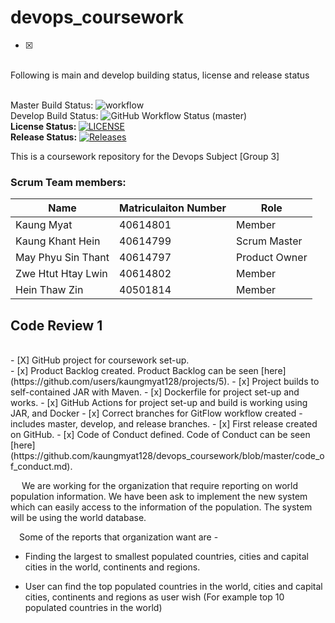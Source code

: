 # devops_coursework
- [X]
<br>Following is main and develop building status, license and release status

<br>Master Build Status: ![workflow](https://github.com/kaungmyat128/devops_coursework/actions/workflows/main.yml/badge.svg)
<br>Develop Build Status: ![GitHub Workflow Status (master)](https://img.shields.io/github/actions/workflow/status/kaungmyat128/devops_coursework/main.yml?branch=master)
<br><b>License Status: </b> [![LICENSE](https://img.shields.io/github/license/kaungmyat128/devops_coursework.svg?style=flat-square)](https://github.com/kaungmyat128/devops_coursework/blob/master/LICENSE)
<br><b>Release Status:</b> [![Releases](https://img.shields.io/github/release/kaungmyat128/devops_coursework/all.svg?style=flat-square)](https://github.com/kaungmyat128/devops_coursework/releases)


This is a coursework repository for the Devops Subject [Group 3]
<h3>Scrum Team members:</h3>

| Name               | Matriculaiton Number | Role          |
|--------------------|----------------------|---------------|
| Kaung Myat         | 40614801             | Member        |
| Kaung Khant Hein   | 40614799             | Scrum Master  |
| May Phyu Sin Thant | 40614797             | Product Owner |
| Zwe Htut Htay Lwin | 40614802             | Member        |
| Hein Thaw Zin      | 40501814             | Member        |

<h2>Code Review 1</h2>
<br>- [X] GitHub project for coursework set-up.
<br>- [x] Product Backlog created. Product Backlog can be seen [here](https://github.com/users/kaungmyat128/projects/5).
- [x] Project builds to self-contained JAR with Maven.
- [x] Dockerfile for project set-up and works.
- [x] GitHub Actions for project set-up and build is working using JAR, and Docker
- [x] Correct branches for GitFlow workflow created - includes master, develop, and release branches.
- [x] First release created on GitHub.
- [x] Code of Conduct defined. Code of Conduct can be seen [here](https://github.com/kaungmyat128/devops_coursework/blob/master/code_of_conduct.md).

&emsp; We are working for the organization that require reporting on world population information.
We have been ask to implement the new system which can easily access to the information of the population.
The system will be using the world database.

&emsp;Some of the reports that organization want are -

* Finding the largest to smallest populated countries, cities and capital cities in the world, continents and regions.

* User can find the top populated countries in the world, cities and capital cities, continents and  regions as user wish (For example top 10 populated countries in the world) 




